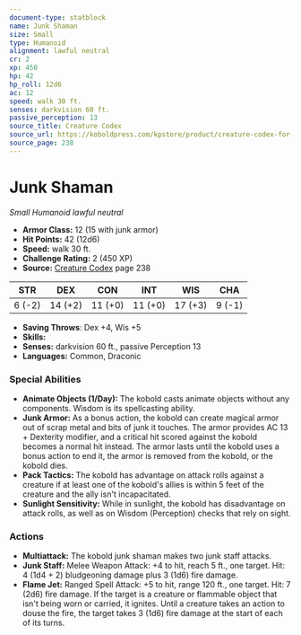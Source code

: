 ```yaml
---
document-type: statblock
name: Junk Shaman
size: Small
type: Humanoid
alignment: lawful neutral
cr: 2
xp: 450
hp: 42
hp_roll: 12d6
ac: 12
speed: walk 30 ft.
senses: darkvision 60 ft. 
passive_perception: 13
source_title: Creature Codex
source_url: https://koboldpress.com/kpstore/product/creature-codex-for-5th-edition-dnd
source_page: 238
---
```


# Junk Shaman

*Small* *Humanoid* *lawful neutral*

- **Armor Class:** 12 (15 with junk armor)
- **Hit Points:** 42 (12d6)
- **Speed:** walk 30 ft.
- **Challenge Rating:** 2 (450 XP)
- **Source:** [Creature Codex](https://koboldpress.com/kpstore/product/creature-codex-for-5th-edition-dnd) page 238

| STR | DEX | CON | INT | WIS | CHA |
| --- | --- | --- | --- | --- | --- |
| 6 (-2) | 14 (+2) | 11 (+0) | 11 (+0) | 17 (+3) | 9 (-1) |

- **Saving Throws**: Dex +4, Wis +5
- **Skills:** 
- **Senses:** darkvision 60 ft., passive Perception 13
- **Languages:** Common, Draconic

### Special Abilities

- **Animate Objects (1/Day):** The kobold casts animate objects without any components. Wisdom is its spellcasting ability.
- **Junk Armor:** As a bonus action, the kobold can create magical armor out of scrap metal and bits of junk it touches. The armor provides AC 13 + Dexterity modifier, and a critical hit scored against the kobold becomes a normal hit instead. The armor lasts until the kobold uses a bonus action to end it, the armor is removed from the kobold, or the kobold dies.
- **Pack Tactics:** The kobold has advantage on attack rolls against a creature if at least one of the kobold's allies is within 5 feet of the creature and the ally isn't incapacitated.
- **Sunlight Sensitivity:** While in sunlight, the kobold has disadvantage on attack rolls, as well as on Wisdom (Perception) checks that rely on sight.

### Actions

- **Multiattack:** The kobold junk shaman makes two junk staff attacks.
- **Junk Staff:** Melee Weapon Attack: +4 to hit, reach 5 ft., one target. Hit: 4 (1d4 + 2) bludgeoning damage plus 3 (1d6) fire damage.
- **Flame Jet:** Ranged Spell Attack: +5 to hit, range 120 ft., one target. Hit: 7 (2d6) fire damage. If the target is a creature or flammable object that isn't being worn or carried, it ignites. Until a creature takes an action to douse the fire, the target takes 3 (1d6) fire damage at the start of each of its turns.
